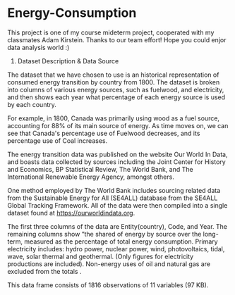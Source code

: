 # Energy-Consumption


This project is one of my course mideterm project, cooperated with my classmates Adam Kirstein. Thanks to our team effort! Hope you could enjor data analysis world :)

1. Dataset Description & Data Source

The dataset that we have chosen to use is an historical representation of consumed energy transition by country from 1800. 
The dataset is broken into columns of various energy sources, such as fuelwood, and electricity, 
and then shows each year what percentage of each energy source is used by each country. 

For example, in 1800, Canada was primarily using wood as a fuel source, accounting for 88% of its main source of energy. 
As time moves on, we can see that Canada's percentage use of Fuelwood decreases, and its percentage use of Coal increases. 

The energy transition data was published on the website Our World In Data, 
and boasts data collected by sources including the Joint Center for History and Economics, 
BP Statistical Review, The World Bank, and The International Renewable Energy Agency, amongst others. 

One method employed by The World Bank includes 
sourcing related data from the Sustainable Energy for All (SE4ALL) database from the SE4ALL Global Tracking Framework. 
All of the data were then compiled into a single dataset found at https://ourworldindata.org. 

The first three columns of the data are Entity(country), Code, and Year. The remaining columns show “the shared of energy by source over the long-term, measured as the percentage of total energy consumption. Primary electricity includes: hydro power, nuclear power, wind, photovoltaics, tidal, wave, solar thermal and geothermal. (Only figures for electricity productions are included). Non-energy uses of oil and natural gas are excluded from the totals . 

This data frame consists of 1816 observations of 11 variables (97 KB). 
